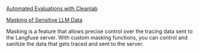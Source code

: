 [Automated Evaluations with Cleanlab](https://langfuse.com/docs/integrations/other/cleanlab)

[Masking of Sensitive LLM Data](https://langfuse.com/docs/tracing-features/masking)

Masking is a feature that allows precise control over the tracing data sent to the Langfuse server. With custom masking functions, you can control and sanitize the data that gets traced and sent to the server.
